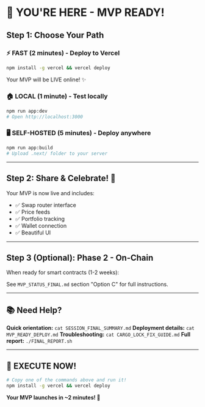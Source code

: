 # 🎯 YOU'RE HERE - MVP READY!

## Step 1: Choose Your Path

### ⚡ FAST (2 minutes) - Deploy to Vercel
```bash
npm install -g vercel && vercel deploy
```
Your MVP will be LIVE online! ✨

### 🏠 LOCAL (1 minute) - Test locally
```bash
npm run app:dev
# Open http://localhost:3000
```

### 🖥️ SELF-HOSTED (5 minutes) - Deploy anywhere
```bash
npm run app:build
# Upload .next/ folder to your server
```

---

## Step 2: Share & Celebrate! 🎊

Your MVP is now live and includes:
- ✅ Swap router interface
- ✅ Price feeds
- ✅ Portfolio tracking
- ✅ Wallet connection
- ✅ Beautiful UI

---

## Step 3 (Optional): Phase 2 - On-Chain

When ready for smart contracts (1-2 weeks):

See `MVP_STATUS_FINAL.md` section "Option C" for full instructions.

---

## 📚 Need Help?

**Quick orientation:** `cat SESSION_FINAL_SUMMARY.md`
**Deployment details:** `cat MVP_READY_DEPLOY.md`
**Troubleshooting:** `cat CARGO_LOCK_FIX_GUIDE.md`
**Full report:** `./FINAL_REPORT.sh`

---

## 🚀 EXECUTE NOW!

```bash
# Copy one of the commands above and run it!
npm install -g vercel && vercel deploy
```

**Your MVP launches in ~2 minutes! 🎉**

